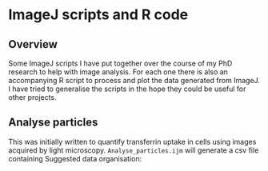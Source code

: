 # ImageJ scripts and R code
## Overview
Some ImageJ scripts I have put together over the course of my PhD research to help with image analysis. For each one there is also an accompanying R script to process and plot the data generated from ImageJ. I have tried to generalise the scripts in the hope they could be useful for other projects. 

## Analyse particles
This was initially written to quantify transferrin uptake in cells using images acquired by light microscopy. 
`Analyse_particles.ijm` will generate a csv file containing
Suggested data organisation:


